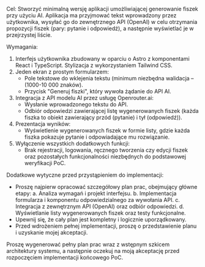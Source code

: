Cel:
Stworzyć minimalną wersję aplikacji umożliwiającej generowanie fiszek przy użyciu AI. Aplikacja ma przyjmować tekst wprowadzony przez użytkownika, wysyłać go do zewnętrznego API (OpenAI) w celu otrzymania propozycji fiszek (pary: pytanie i odpowiedź), a następnie wyświetlać je w przejrzystej liście.

Wymagania:

1. Interfejs użytkownika zbudowany w oparciu o Astro z komponentami React i TypeScript. Stylizacja z wykorzystaniem Tailwind CSS.
2. Jeden ekran z prostym formularzem:
   - Pole tekstowe do wklejenia tekstu (minimum niezbędna walidacja – (1000-10 000 znaków).
   - Przycisk "Generuj fiszki", który wywoła żądanie do API AI.
3. Integracja z API modelu AI przez usługę Openrouter.ai:
   - Wysłanie wprowadzonego tekstu do API.
   - Odbiór odpowiedzi zawierającej listę wygenerowanych fiszek (każda fiszka to obiekt zawierający przód (pytanie) i tył (odpowiedź)).
4. Prezentacja wyników:
   - Wyświetlenie wygenerowanych fiszek w formie listy, gdzie każda fiszka pokazuje pytanie i odpowiadające mu rozwiązanie.
5. Wyłączenie wszystkich dodatkowych funkcji:
   - Brak rejestracji, logowania, ręcznego tworzenia czy edycji fiszek oraz pozostałych funkcjonalności niezbędnych do podstawowej weryfikacji PoC.

Dodatkowe wytyczne przed przystąpieniem do implementacji:

- Proszę najpierw opracować szczegółowy plan prac, obejmujący główne etapy:
  a. Analiza wymagań i projekt interfejsu.
  b. Implementacja formularza i komponentu odpowiedzialnego za wywołania API.
  c. Integracja z zewnętrznym API (OpenAI) oraz odbiór odpowiedzi.
  d. Wyświetlanie listy wygenerowanych fiszek oraz testy funkcjonalne.
- Upewnij się, że cały plan jest kompletny i logicznie uporządkowany.
- Przed wdrożeniem pełnej implementacji, proszę o przedstawienie planu i uzyskanie mojej akceptacji.

Proszę wygenerować pełny plan prac wraz z wstępnym szkicem architektury systemu, a następnie oczekuj na moją akceptację przed rozpoczęciem implementacji końcowego PoC.
